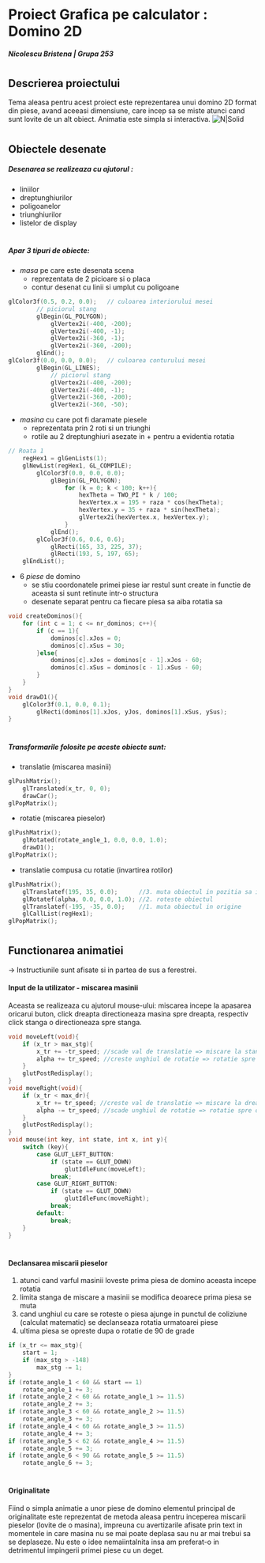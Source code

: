 # Proiect Grafica pe calculator : Domino 2D
##### Nicolescu Bristena | Grupa 253
#
#
## Descrierea proiectului
Tema aleasa pentru acest proiect este reprezentarea unui domino 2D format din piese, avand aceeasi dimensiune, care incep sa se miste atunci cand sunt lovite de un alt obiect.
Animatia este simpla si interactiva.
![N|Solid](http://3.bp.blogspot.com/-UkCAootJS8o/UKP8oi_rIEI/AAAAAAAAAJA/QwTLAIngOS8/w1200-h630-p-k-no-nu/La+causa+1.jpg)
#
#
## Obiectele desenate
##### Desenarea se realizeaza cu ajutorul :
- liniilor
- dreptunghiurilor
- poligoanelor
- triunghiurilor
- listelor de display
#
##### Apar 3 tipuri de obiecte:
- *masa* pe care este desenata scena
    - reprezentata de 2 picioare si o placa
    - contur desenat cu linii si umplut cu poligoane
```C++
glColor3f(0.5, 0.2, 0.0);	// culoarea interiorului mesei
		// piciorul stang
		glBegin(GL_POLYGON);
			glVertex2i(-400, -200);
			glVertex2i(-400, -1);
			glVertex2i(-360, -1);
			glVertex2i(-360, -200);
		glEnd();
glColor3f(0.0, 0.0, 0.0);	// culoarea conturului mesei
		glBegin(GL_LINES);
			// piciorul stang
			glVertex2i(-400, -200);
			glVertex2i(-400, -1);
			glVertex2i(-360, -200);
			glVertex2i(-360, -50);
```
- *masina* cu care pot fi daramate piesele
    - reprezentata prin 2 roti si un triunghi
    - rotile au 2 dreptunghiuri asezate in + pentru a evidentia rotatia
```C++
// Roata 1
	regHex1 = glGenLists(1);
	glNewList(regHex1, GL_COMPILE);
		glColor3f(0.0, 0.0, 0.0);
			glBegin(GL_POLYGON);
				for (k = 0; k < 100; k++){
					hexTheta = TWO_PI * k / 100;
					hexVertex.x = 195 + raza * cos(hexTheta);
					hexVertex.y = 35 + raza * sin(hexTheta);
					glVertex2i(hexVertex.x, hexVertex.y);
				}
			glEnd();
		glColor3f(0.6, 0.6, 0.6);
			glRecti(165, 33, 225, 37);
			glRecti(193, 5, 197, 65);
	glEndList();
```
- 6 *piese* de domino 
    - se stiu coordonatele primei piese iar restul sunt create in functie de aceasta si sunt retinute intr-o structura
    - desenate separat pentru ca fiecare piesa sa aiba rotatia sa
```C++
void createDominos(){
	for (int c = 1; c <= nr_dominos; c++){
		if (c == 1){
			dominos[c].xJos = 0;
			dominos[c].xSus = 30;
		}else{
			dominos[c].xJos = dominos[c - 1].xJos - 60;
			dominos[c].xSus = dominos[c - 1].xSus - 60;
		}
	}
}
void drawD1(){
	glColor3f(0.1, 0.0, 0.1);
		glRecti(dominos[1].xJos, yJos, dominos[1].xSus, ySus);
}
```
#
##### Transformarile folosite pe aceste obiecte sunt:
- translatie (miscarea masinii)
```C++
glPushMatrix();
	glTranslated(x_tr, 0, 0);
	drawCar();
glPopMatrix();
```
- rotatie (miscarea pieselor)
```C++
glPushMatrix();
	glRotated(rotate_angle_1, 0.0, 0.0, 1.0);
	drawD1();
glPopMatrix();
```
- translatie compusa cu rotatie (invartirea rotilor)
```C++
glPushMatrix();
	glTranslatef(195, 35, 0.0);      //3. muta obiectul in pozitia sa initiala
	glRotatef(alpha, 0.0, 0.0, 1.0); //2. roteste obiectul
	glTranslatef(-195, -35, 0.0);    //1. muta obiectul in origine
	glCallList(regHex1);
glPopMatrix();
```
#
#
## Functionarea animatiei
 -> Instructiunile sunt afisate si in partea de sus a ferestrei.
#### Input de la utilizator - miscarea masinii
Aceasta se realizeaza cu ajutorul mouse-ului: miscarea incepe la apasarea oricarui buton, click dreapta directioneaza masina spre dreapta, respectiv click stanga o directioneaza spre stanga.

```c++
void moveLeft(void){
	if (x_tr > max_stg){
		x_tr += -tr_speed; //scade val de translatie => miscare la stanga
		alpha += tr_speed; //creste unghiul de rotatie => rotatie spre stanga
	}
	glutPostRedisplay();
}
void moveRight(void){
	if (x_tr < max_dr){
		x_tr += tr_speed; //creste val de translatie => miscare la dreapta
		alpha -= tr_speed; //scade unghiul de rotatie => rotatie spre dreapta
	}
	glutPostRedisplay();
}
void mouse(int key, int state, int x, int y){
	switch (key){
    	case GLUT_LEFT_BUTTON:
    		if (state == GLUT_DOWN)
    			glutIdleFunc(moveLeft);
    		break;
    	case GLUT_RIGHT_BUTTON:
    		if (state == GLUT_DOWN)
    			glutIdleFunc(moveRight);
    		break;
    	default:
    		break;
	}
}
```
#
#### Declansarea miscarii pieselor
1. atunci cand varful masinii loveste prima piesa de domino aceasta incepe rotatia
2. limita stanga de miscare a masinii se modifica deoarece prima piesa se muta
3. cand unghiul cu care se roteste o piesa ajunge in punctul de coliziune (calculat matematic) se declanseaza rotatia urmatoarei piese
4. ultima piesa se opreste dupa o rotatie de 90 de grade
```C++
if (x_tr <= max_stg){
	start = 1;
	if (max_stg > -148)
		max_stg -= 1;
}
if (rotate_angle_1 < 60 && start == 1)
	rotate_angle_1 += 3;
if (rotate_angle_2 < 60 && rotate_angle_1 >= 11.5)
	rotate_angle_2 += 3;
if (rotate_angle_3 < 60 && rotate_angle_2 >= 11.5)
	rotate_angle_3 += 3;
if (rotate_angle_4 < 60 && rotate_angle_3 >= 11.5)
	rotate_angle_4 += 3;
if (rotate_angle_5 < 62 && rotate_angle_4 >= 11.5)
	rotate_angle_5 += 3;
if (rotate_angle_6 < 90 && rotate_angle_5 >= 11.5)
	rotate_angle_6 += 3;
```
#
#### Originalitate
Fiind o simpla animatie a unor piese de domino elementul principal de originalitate este reprezentat de metoda aleasa pentru inceperea miscarii pieselor (lovite de o masina), impreuna cu avertizarile afisate prin text in momentele in care masina nu se mai poate deplasa sau nu ar mai trebui sa se deplaseze. Nu este o idee nemaiintalnita insa am preferat-o in detrimentul impingerii primei piese cu un deget.